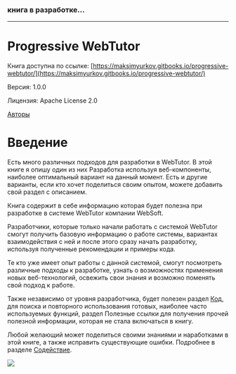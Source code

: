 ### книга в разработке...

---

# Progressive WebTutor

Книга доступна по ссылке: [https://maksimyurkov.gitbooks.io/progressive-webtutor/](https://maksimyurkov.gitbooks.io/progressive-webtutor/)

Версия: 1.0.0

Лицензия: Apache License 2.0

[Авторы](/CONTRIBUTORS.md)

# Введение

Есть много различных подходов для разработки в WebTutor. В этой книге я опишу один из них Разработка используя веб-компоненты, наиболее оптимальный вариант на данный момент. Есть и другие варианты, если кто хочет поделиться своим опытом, можете добавить свой раздел с описанием.

Книга содержит в себе информацию которая будет полезна при разработке в системе WebTutor компании WebSoft.

Разработчики, которые только начали работать с системой WebTutor смогут получить базовую информацию о работе системы, вариантах взаимодействия с ней и после этого сразу начать разработку, используя полученные рекомендации и примеры кода.

Те кто уже имеет опыт работы с данной системой, смогут посмотреть различные подходы к разработке, узнать о возможностях применения новых веб-технологий, освежить свои знания и возможно поменять свой подход к работе.

Также независимо от уровня разработчика, будет полезен раздел [Код](//Code/README.md), для поиска и повторного использования готовых, наиболее часто используемых функций, раздел Полезные ссылки для получения прочей полезной информации, которая не стала включаться в книгу.

Любой желающий может поделиться своими знаниями и наработками в этой книге, а также исправить существующие ошибки. Подробнее в разделе [Содействие](//CONTRIBUTING.md).



![](/cover.jpg)

